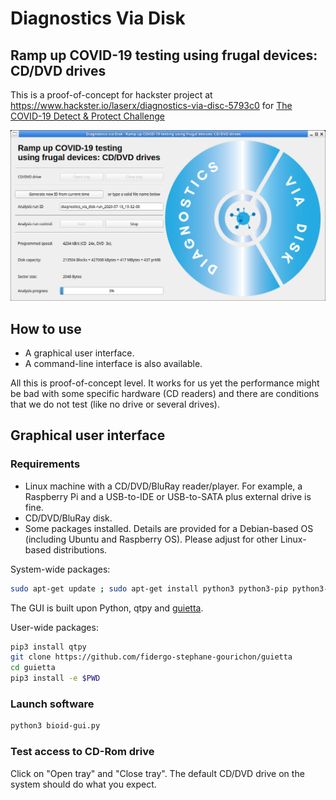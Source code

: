# Diagnostics Via Disk

## Ramp up COVID-19 testing using frugal devices: CD/DVD drives

This is a proof-of-concept for hackster project at https://www.hackster.io/laserx/diagnostics-via-disc-5793c0 for [The COVID-19 Detect &amp; Protect Challenge](https://www.hackster.io/contests/UNDPCOVID19)

![GUI screenshot](doc/gui-screenshot-00.png)

## How to use

* A graphical user interface.
* A command-line interface is also available.

All this is proof-of-concept level.  It works for us yet the performance might be bad with some specific hardware (CD readers) and there are conditions that we do not test (like no drive or several drives).

## Graphical user interface

### Requirements

* Linux machine with a CD/DVD/BluRay reader/player. For example, a Raspberry Pi and a USB-to-IDE or USB-to-SATA plus external drive is fine.
* CD/DVD/BluRay disk.
* Some packages installed.  Details are provided for a Debian-based OS (including Ubuntu and Raspberry OS).  Please adjust for other Linux-based distributions.

System-wide packages:

```bash
sudo apt-get update ; sudo apt-get install python3 python3-pip python3-qtpy wodim eject git
```

The GUI is built upon Python, qtpy and [guietta](https://guietta.readthedocs.io/en/latest/).

User-wide packages:

```bash
pip3 install qtpy
git clone https://github.com/fidergo-stephane-gourichon/guietta
cd guietta
pip3 install -e $PWD
```

### Launch software

```bash
python3 bioid-gui.py 
```

### Test access to CD-Rom drive

Click on "Open tray" and "Close tray".  The default CD/DVD drive on the system should do what you expect.


